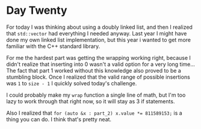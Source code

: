 # Day Twenty

For today I was thinking about using a doubly linked list, and then I realized that `std::vector` had everything I needed anyway. Last year I might have done my own linked list implementation, but this year i wanted to get more familiar with the C++ standard library.

For me the hardest part was getting the wrapping working right, because I didn't realize that inserting into 0 wasn't a valid option for a very long time... The fact that part 1 worked without this knowledge also proved to be a stumbling block. Once I realized that the valid range of possible insertions was `1` to `size - 1` I quickly solved today's challenge.

I could probably make my `wrap` function a single line of math, but I'm too lazy to work through that right now, so it will stay as 3 if statements.

Also I realized that `for (auto &x : part_2) x.value *= 811589153;` is a thing you can do. I think that's pretty neat.
